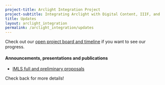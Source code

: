 ```yaml
---
project-title: Arclight Integration Project
project-subtitle: Integrating Arclight with Digital Content, IIIF, and ArchivesSpace
title: Updates
layout: arclight_integration
permalink: /arclight_integration/updates
---
```


Check out our [open project board and timeline](https://github.com/orgs/UAlbanyArchives/projects/3/views/4) if you want to see our progress.

#### Announcements, presentations and publications

* [IMLS full and preliminary proposals](https://www.imls.gov/grants/awarded/lg-256722-ols-24)

Check back for more details!
